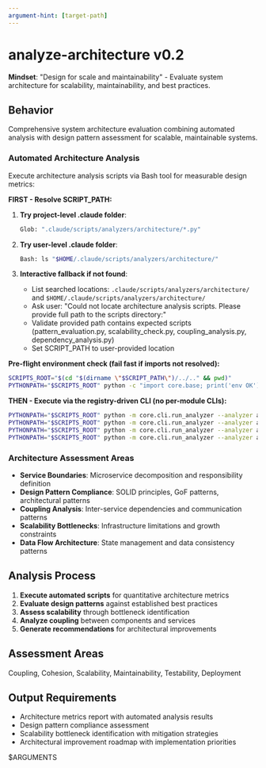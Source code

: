 ```yaml
---
argument-hint: [target-path]
---
```


# analyze-architecture v0.2

**Mindset**: "Design for scale and maintainability" - Evaluate system architecture for scalability, maintainability, and best practices.

## Behavior

Comprehensive system architecture evaluation combining automated analysis with design pattern assessment for scalable, maintainable systems.

### Automated Architecture Analysis

Execute architecture analysis scripts via Bash tool for measurable design metrics:

**FIRST - Resolve SCRIPT_PATH:**

1. **Try project-level .claude folder**:

   ```bash
   Glob: ".claude/scripts/analyzers/architecture/*.py"
   ```

2. **Try user-level .claude folder**:

   ```bash
   Bash: ls "$HOME/.claude/scripts/analyzers/architecture/"
   ```

3. **Interactive fallback if not found**:
   - List searched locations: `.claude/scripts/analyzers/architecture/` and `$HOME/.claude/scripts/analyzers/architecture/`
   - Ask user: "Could not locate architecture analysis scripts. Please provide full path to the scripts directory:"
   - Validate provided path contains expected scripts (pattern_evaluation.py, scalability_check.py, coupling_analysis.py, dependency_analysis.py)
   - Set SCRIPT_PATH to user-provided location

**Pre-flight environment check (fail fast if imports not resolved):**

```bash
SCRIPTS_ROOT="$(cd "$(dirname \"$SCRIPT_PATH\")/../.." && pwd)"
PYTHONPATH="$SCRIPTS_ROOT" python -c "import core.base; print('env OK')"
```

**THEN - Execute via the registry-driven CLI (no per-module CLIs):**

```bash
PYTHONPATH="$SCRIPTS_ROOT" python -m core.cli.run_analyzer --analyzer architecture:patterns --target . --output-format json
PYTHONPATH="$SCRIPTS_ROOT" python -m core.cli.run_analyzer --analyzer architecture:scalability --target . --output-format json
PYTHONPATH="$SCRIPTS_ROOT" python -m core.cli.run_analyzer --analyzer architecture:coupling --target . --output-format json
PYTHONPATH="$SCRIPTS_ROOT" python -m core.cli.run_analyzer --analyzer architecture:dependency --target . --output-format json
```

### Architecture Assessment Areas

- **Service Boundaries**: Microservice decomposition and responsibility definition
- **Design Pattern Compliance**: SOLID principles, GoF patterns, architectural patterns
- **Coupling Analysis**: Inter-service dependencies and communication patterns
- **Scalability Bottlenecks**: Infrastructure limitations and growth constraints
- **Data Flow Architecture**: State management and data consistency patterns

## Analysis Process

1. **Execute automated scripts** for quantitative architecture metrics
2. **Evaluate design patterns** against established best practices
3. **Assess scalability** through bottleneck identification
4. **Analyze coupling** between components and services
5. **Generate recommendations** for architectural improvements

## Assessment Areas

Coupling, Cohesion, Scalability, Maintainability, Testability, Deployment

## Output Requirements

- Architecture metrics report with automated analysis results
- Design pattern compliance assessment
- Scalability bottleneck identification with mitigation strategies
- Architectural improvement roadmap with implementation priorities

$ARGUMENTS
